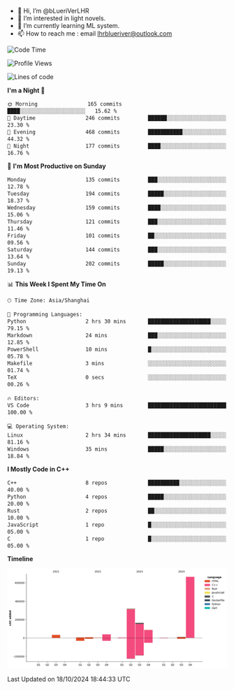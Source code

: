 - 👋 Hi, I’m @bLueriVerLHR
- 👀 I’m interested in light novels.
- 🌱 I’m currently learning ML system.
- 📫 How to reach me : email lhrblueriver@outlook.com

<!--START_SECTION:waka-->
![Code Time](http://img.shields.io/badge/Code%20Time-99%20hrs%2043%20mins-blue)

![Profile Views](http://img.shields.io/badge/Profile%20Views-0-blue)

![Lines of code](https://img.shields.io/badge/From%20Hello%20World%20I%27ve%20Written-1.3%20million%20lines%20of%20code-blue)

**I'm a Night 🦉** 

```text
🌞 Morning                165 commits         ████░░░░░░░░░░░░░░░░░░░░░   15.62 % 
🌆 Daytime                246 commits         ██████░░░░░░░░░░░░░░░░░░░   23.30 % 
🌃 Evening                468 commits         ███████████░░░░░░░░░░░░░░   44.32 % 
🌙 Night                  177 commits         ████░░░░░░░░░░░░░░░░░░░░░   16.76 % 
```
📅 **I'm Most Productive on Sunday** 

```text
Monday                   135 commits         ███░░░░░░░░░░░░░░░░░░░░░░   12.78 % 
Tuesday                  194 commits         █████░░░░░░░░░░░░░░░░░░░░   18.37 % 
Wednesday                159 commits         ████░░░░░░░░░░░░░░░░░░░░░   15.06 % 
Thursday                 121 commits         ███░░░░░░░░░░░░░░░░░░░░░░   11.46 % 
Friday                   101 commits         ██░░░░░░░░░░░░░░░░░░░░░░░   09.56 % 
Saturday                 144 commits         ███░░░░░░░░░░░░░░░░░░░░░░   13.64 % 
Sunday                   202 commits         █████░░░░░░░░░░░░░░░░░░░░   19.13 % 
```


📊 **This Week I Spent My Time On** 

```text
🕑︎ Time Zone: Asia/Shanghai

💬 Programming Languages: 
Python                   2 hrs 30 mins       ████████████████████░░░░░   79.15 % 
Markdown                 24 mins             ███░░░░░░░░░░░░░░░░░░░░░░   12.85 % 
PowerShell               10 mins             █░░░░░░░░░░░░░░░░░░░░░░░░   05.78 % 
Makefile                 3 mins              ░░░░░░░░░░░░░░░░░░░░░░░░░   01.74 % 
TeX                      0 secs              ░░░░░░░░░░░░░░░░░░░░░░░░░   00.26 % 

🔥 Editors: 
VS Code                  3 hrs 9 mins        █████████████████████████   100.00 % 

💻 Operating System: 
Linux                    2 hrs 34 mins       ████████████████████░░░░░   81.16 % 
Windows                  35 mins             █████░░░░░░░░░░░░░░░░░░░░   18.84 % 
```

**I Mostly Code in C++** 

```text
C++                      8 repos             ██████████░░░░░░░░░░░░░░░   40.00 % 
Python                   4 repos             █████░░░░░░░░░░░░░░░░░░░░   20.00 % 
Rust                     2 repos             ██░░░░░░░░░░░░░░░░░░░░░░░   10.00 % 
JavaScript               1 repo              █░░░░░░░░░░░░░░░░░░░░░░░░   05.00 % 
C                        1 repo              █░░░░░░░░░░░░░░░░░░░░░░░░   05.00 % 
```



**Timeline**

![Lines of Code chart](https://raw.githubusercontent.com/bLueriVerLHR/bLueriVerLHR/main/assets/bar_graph.png)


 Last Updated on 18/10/2024 18:44:33 UTC
<!--END_SECTION:waka-->
